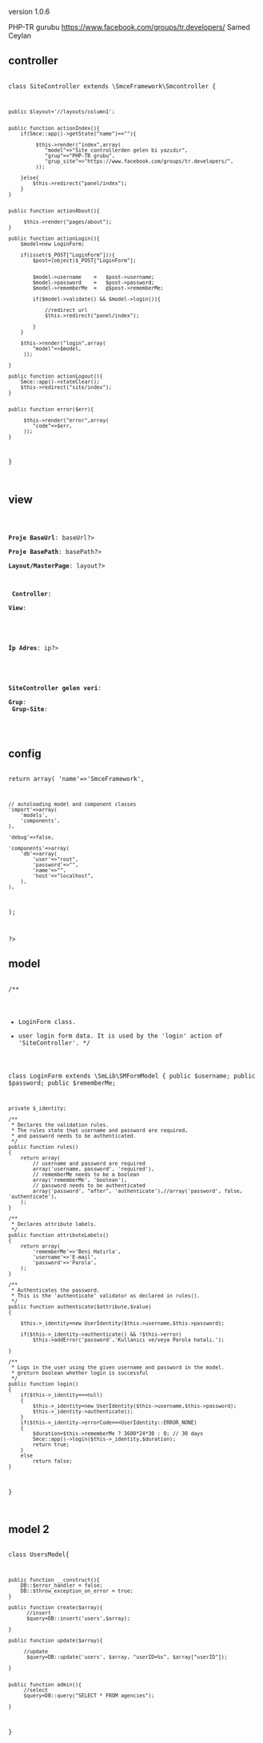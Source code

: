 ﻿version 1.0.6

PHP-TR gurubu https://www.facebook.com/groups/tr.developers/
Samed Ceylan

controller
--------------------------

<code>
<?php

class SiteController extends \SmceFramework\Smcontroller
{
	
	public $layout='//layouts/column1';


	public function actionIndex(){
		if(Smce::app()->getState("name")==""){
			 
			 $this->render("index",array(
				"model"=>"Site controllerden gelen bi yazıdır",
				"grup"=>"PHP-TR grubu",
				"grup_site"=>"https://www.facebook.com/groups/tr.developers/",
			 ));
			 
		}else{
			$this->redirect("panel/index");
		}
	}
	
	
	public function actionAbout(){
	
		 $this->render("pages/about");
	}
	
	public function actionLogin(){
		$model=new LoginForm;
		
		if(isset($_POST["LoginForm"])){
			$post=(object)$_POST["LoginForm"];
			
			
			$model->username	=	$post->username;
			$model->password	=	$post->password;
			$model->rememberMe	=	@$post->rememberMe;
			
			if($model->validate() && $model->login()){
				
				//redirect url
				$this->redirect("panel/index");
				
			}
		}
		
		$this->render("login",array(
		 	"model"=>$model,
		 ));
		
	}
	
	public function actionLogout(){
		Smce::app()->stateClear();
		$this->redirect("site/index");
	}
	
	
	public function error($err){
		 
		 $this->render("error",array(
		 	"code"=>$err,
		 ));
	}
}

</code>

view
--------------------------

<code>

<b>Proje BaseUrl</b>: <?PHP echo Smce::app()->baseUrl?> <br />
<b>Proje BasePath</b>: <?PHP echo Smce::app()->basePath?><br />
<b>Layout/MasterPage</b>: <?PHP echo $this->layout?>
<br />
<br />
<br />
<b>Controller</b>: <?PHP echo BASE_CONTROLLER?><br />
<b>View</b>: <?PHP echo BASE_VIEW?>
<br />
<br />
<br />

<b>İp Adres</b>: <?PHP echo Smce::app()->ip?><br />
<br />
<br />

<b>SiteController gelen veri</b>: <?PHP echo $model?><br />
<b>Grup</b>: <?PHP echo $grup?>	<br />
<b>Grup-Site</b>: <?PHP echo $grup_site?>	<br />

</code>


config
--------------

<code>	
<?php
	
  
return array(
	'name'=>'SmceFramework',
	
	// autoloading model and component classes
	'import'=>array(
		'models',
		'components',
	),
	
	'debug'=>false,
	
	'components'=>array(
		'db'=>array(
			'user'=>"root",
			'password'=>"",
			'name'=>"",
			'host'=>"localhost",
		),
	),
);


?>
</code>	
	
model
---------------

<code>	
<?php

/**
 * LoginForm class.
 * user login form data. It is used by the 'login' action of 'SiteController'.
 */
 
class LoginForm extends \SmLib\SMFormModel
{
	public $username;
	public $password;
	public $rememberMe;

	private $_identity;

	/**
	 * Declares the validation rules.
	 * The rules state that username and password are required,
	 * and password needs to be authenticated.
	 */
	public function rules()
	{
		return array(
			// username and password are required
			array('username, password', 'required'),
			// rememberMe needs to be a boolean
			array('rememberMe', 'boolean'),
			// password needs to be authenticated
			array('password', "after", 'authenticate'),//array('password', false, 'authenticate'),
		);
	}

	/**
	 * Declares attribute labels.
	 */
	public function attributeLabels()
	{
		return array(
			'rememberMe'=>'Beni Hatırla',
			'username'=>'E-mail',
			'password'=>'Parola',
		);
	}

	/**
	 * Authenticates the password.
	 * This is the 'authenticate' validator as declared in rules().
	 */
	public function authenticate($attribute,$value)
	{
		
		$this->_identity=new UserIdentity($this->username,$this->password);
		
		if($this->_identity->authenticate() && !$this->error)
			$this->addError('password','Kullanıcı ve/veya Parola hatalı.');
	
	}

	/**
	 * Logs in the user using the given username and password in the model.
	 * @return boolean whether login is successful
	 */
	public function login()
	{
		if($this->_identity===null)
		{
			$this->_identity=new UserIdentity($this->username,$this->password);
			$this->_identity->authenticate();
		}
		if($this->_identity->errorCode===UserIdentity::ERROR_NONE)
		{
			$duration=$this->rememberMe ? 3600*24*30 : 0; // 30 days
			Smce::app()->login($this->_identity,$duration);
			return true;
		}
		else
			return false;
	}
}

</code>

model 2
---------------------------------------

<code>
<?php

class UsersModel{ 


	public function __construct(){
		DB::$error_handler = false;
		DB::$throw_exception_on_error = true;
	}
	
	public function create($array){
		  //insert
		  $query=DB::insert('users',$array);
		 
	}
	
	public function update($array){
		
	     //update
		  $query=DB::update('users', $array, "userID=%s", $array["userID"]);
		
	}
	
	
	public function admin(){
		 //select
		 $query=DB::query("SELECT * FROM agencies");
		  
	}

}

</code>
